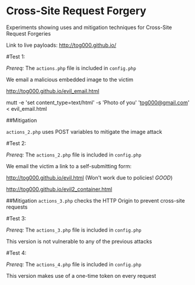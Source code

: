 Cross-Site Request Forgery
================

Experiments showing uses and mitigation techniques for Cross-Site Request Forgeries

Link to live payloads: http://tog000.github.io/

#Test 1:


*Prereq:* The `actions.php` file is included in `config.php`

We email a malicious embedded image to the victim

http://tog000.github.io/evil_email.html

mutt -e 'set content_type=text/html' -s 'Photo of you' 'tog000@gmail.com' < evil_email.html

##Mitigation

`actions_2.php` uses POST variables to mitigate the image attack

#Test 2:

*Prereq:* The `actions_2.php` file is included in `config.php`

We email the victim a link to a self-submitting form:

http://tog000.github.io/evil.html (Won't work due to policies! *GOOD*)

http://tog000.github.io/evil2_container.html

##Mitigation
`actions_3.php` checks the HTTP Origin to prevent cross-site requests

#Test 3:


*Prereq:* The `actions_3.php` file is included in `config.php`

This version is not vulnerable to any of the previous attacks

#Test 4:

*Prereq:* The `actions_4.php` file is included in `config.php`

This version makes use of a one-time token on every request
